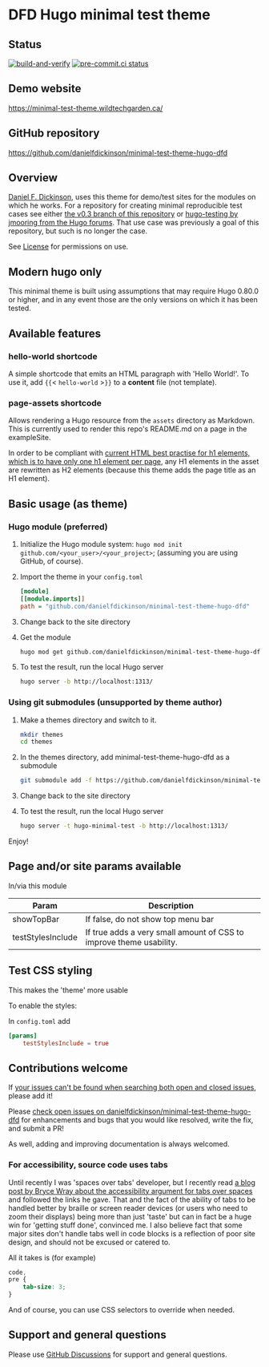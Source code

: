 # DFD Hugo minimal test theme

## Status

[![build-and-verify](https://github.com/danielfdickinson/minimal-test-theme-hugo-dfd/actions/workflows/build-and-verify.yml/badge.svg)](https://github.com/danielfdickinson/minimal-test-theme-hugo-dfd/actions/workflows/build-and-verify.yml)
[![pre-commit.ci
status](https://results.pre-commit.ci/badge/github/danielfdickinson/minimal-test-theme-hugo-dfd/main.svg)](https://results.pre-commit.ci/latest/github/danielfdickinson/minimal-test-theme-hugo-dfd/main)

## Demo website

<https://minimal-test-theme.wildtechgarden.ca/>

## GitHub repository

<https://github.com/danielfdickinson/minimal-test-theme-hugo-dfd>

## Overview

[Daniel F. Dickinson](https://github.com/danielfdickinson), uses this theme for
demo/test sites for the modules on which he works. For a repository for creating
minimal reproducible test cases see either [the v0.3 branch of this
repository](https://github.com/danielfdickinson/minimal-test-theme-hugo-dfd/tree/v0.3)
or [hugo-testing by jmooring from the Hugo
forums](https://github.com/jmooring/hugo-testing). That use case was previously
a goal of this repository, but such is no longer the case.

See
[License](https://github.com/danielfdickinson/minimal-test-theme-hugo-dfd/blob/main/LICENSE)
for permissions on use.

## Modern hugo only

This minimal theme is built using assumptions that may require Hugo 0.80.0 or
higher, and in any event those are the only versions on which it has been
tested.

## Available features

### hello-world shortcode

A simple shortcode that emits an HTML paragraph with 'Hello World!'. To use it,
add `{{`&lt; `hello-world` &gt;`}}` to a **content** file (not template).

### page-assets shortcode

Allows rendering a Hugo resource from the `assets` directory as Markdown. This
is currently used to render this repo's README.md on a page in the exampleSite.

In order to be compliant with [current HTML best practise for h1 elements, which
is to have only one h1 element per
page](https://developer.mozilla.org/en-US/docs/Web/HTML/Element/Heading_Elements#multiple_h1_elements_on_one_page),
any H1 elements in the asset are rewritten as H2 elements (because this theme
adds the page title as an H1 element).

## Basic usage (as theme)

### Hugo module (preferred)

1. Initialize the Hugo module system: `hugo mod init
	github.com/<your_user>/<your_project>`; (assuming you are using GitHub,
	of course).
2. Import the theme in your `config.toml`

   ```ini
   [module]
   [[module.imports]]
   path = "github.com/danielfdickinson/minimal-test-theme-hugo-dfd"
   ```

3. Change back to the site directory
4. Get the module

   ```sh
   hugo mod get github.com/danielfdickinson/minimal-test-theme-hugo-dfd
   ```

5. To test the result, run the local Hugo server

   ```sh
   hugo server -b http://localhost:1313/
   ```

### Using git submodules (unsupported by theme author)

1. Make a themes directory and switch to it.

   ```sh
   mkdir themes
   cd themes
   ```

2. In the themes directory, add minimal-test-theme-hugo-dfd as a submodule

   ```sh
   git submodule add -f https://github.com/danielfdickinson/minimal-test-theme-hugo-dfd.git
   ```

3. Change back to the site directory
4. To test the result, run the local Hugo server

   ```sh
   hugo server -t hugo-minimal-test -b http://localhost:1313/
   ```

 Enjoy!

## Page and/or site params available

In/via this module

| Param                    | Description                                    |
|--------------------------|------------------------------------------------|
| showTopBar               | If false, do not show top menu bar             |
| testStylesInclude        | If true adds a very small amount of CSS to improve theme usability. |

## Test CSS styling

This makes the 'theme' more usable

To enable the styles:

In `config.toml` add

```toml
[params]
	testStylesInclude = true
```

## Contributions welcome

If [your issues can't be found when searching both open and closed
issues](https://github.com/danielfdickinson/minimal-test-theme-hugo-dfd/issues?q=is%3Aissue),
please add it!

Please [check open issues on
danielfdickinson/minimal-test-theme-hugo-dfd](https://github.com/danielfdickinson/minimal-test-theme-hugo-dfd/issues)
for enhancements and bugs that you would like resolved, write the fix, and
submit a PR!

As well, adding and improving documentation is always welcomed.

### For accessibility, source code uses tabs

Until recently I was 'spaces over tabs' developer, but I recently read
[a blog post by Bryce Wray about the accessibility argument for tabs over
spaces](https://www.brycewray.com/posts/2022/06/accessibility-argument-tabs-spaces/)
and followed the links he gave. That and the fact of the ability of tabs to be
handled better by braille or screen reader devices (or users who need to zoom
their displays) being more than just 'taste' but can in fact be a huge win for
'getting stuff done', convinced me. I also believe fact that some major sites
don't handle tabs well in code blocks is a reflection of poor site design, and
should not be excused or catered to.

All it takes is (for example)

``` css
code,
pre {
	tab-size: 3;
}
```

And of course, you can use CSS selectors to override when needed.

## Support and general questions

Please use [GitHub
Discussions](https://github.com/danielfdickinson/minimal-test-theme-hugo-dfd/discussions)
for support and general questions.
